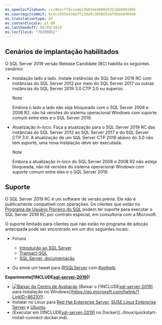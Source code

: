 ```yaml
---
ms.openlocfilehash: ccc96ecf7dccede236616e4680243116b8492d6b
ms.sourcegitcommit: 0c6c1555543daff23da9c395865dafd5bb996948
ms.translationtype: HT
ms.contentlocale: pt-BR
ms.lasthandoff: 09/04/2019
ms.locfileid: "70309851"
---
```

## <a name="enabled-deployment-scenarios"></a>Cenários de implantação habilitados

O SQL Server 2019 versão Release Candidate (RC) habilita os seguintes cenários:

- Instalação lado a lado. Instale instâncias do SQL Server 2019 RC com instâncias do SQL Server 2012 por meio do SQL Server 2017 ou outras instâncias do SQL Server 2019 3.0 CTP 3.0 ou superior.
   >[!NOTE]
   >Embora o lado a lado não seja bloqueado com o SQL Server 2008 e 2008 R2, não há versões do sistema operacional Windows com suporte comum entre eles e o SQL Server 2019.
- Atualização in-loco. Faça a atualização para o SQL Server 2019 RC das instâncias do SQL Server 2012 ao SQL Server 2017 e do SQL Server CTP 3.0. A atualização de um SQL Server CTP 2019 abaixo do 3.0 não tem suporte, uma nova instalação deve ser executada.
   >[!NOTE]
   >Embora a atualização in-loco do SQL Server 2008 e 2008 R2 não esteja bloqueada, não há versões do sistema operacional Windows com suporte comum entre eles e o SQL Server 2019.

## <a name="support"></a>Suporte

O SQL Server 2019 RC é um software de versão prévia. Ele não é publicamente compatível com operações. Os clientes que estão no [Programa de Usuário Pioneiro do SQL](http://aka.ms/sqleap) podem ter suporte para executar o SQL Server 2019 RC por contrato especial, em consultoria com a Microsoft.

O suporte limitado para clientes que não estão no programa de adoção antecipada pode ser encontrado em um dos seguintes locais:

- Fóruns
  - [Introdução ao SQL Server](https://social.msdn.microsoft.com/Forums/sqlserver/en-US/home?forum=sqlgetstarted)
  - [Transact-SQL](https://social.msdn.microsoft.com/Forums/sqlserver/en-US/home?forum=transactsql)
  - [SQL Server, documentação](https://social.msdn.microsoft.com/Forums/sqlserver/en-US/home?forum=sqldocumentation)

- Ou envie um tweet para [@SQLServer](https://twitter.com/SQLServer) com [#sqlhelp](https://twitter.com/search?q=%23sqlhelp)

**Experimente[!INCLUDE[sql-server-2019](../includes/sssqlv15-md.md)]!**

- [![Baixar do Centro de Avaliação](../includes/media/download2.png)](https://go.microsoft.com/fwlink/?LinkID=862101) [Baixar o [!INCLUDE[sql-server-2019](../includes/sssqlv15-md.md)] para instalação no Windows](https://go.microsoft.com/fwlink/?LinkID=862101).
- Instalar no Linux para [Red Hat Enterprise Server](../linux/quickstart-install-connect-red-hat.md), [SUSE Linux Enterprise Server](../linux/quickstart-install-connect-suse.md) e [Ubuntu](../linux/quickstart-install-connect-ubuntu.md).
- [Executar em [!INCLUDE[sql-server-2019](../includes/sssqlv15-md.md)] no Docker](../linux/quickstart-install-connect-docker.md).
